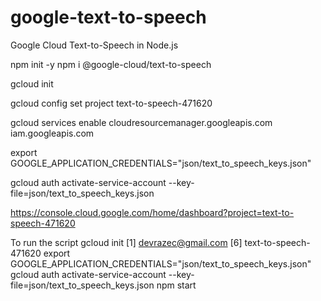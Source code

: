 # google-text-to-speech
Google Cloud Text-to-Speech in Node.js

npm init -y
npm i @google-cloud/text-to-speech

gcloud init

gcloud config set project text-to-speech-471620

gcloud services enable cloudresourcemanager.googleapis.com iam.googleapis.com

export GOOGLE_APPLICATION_CREDENTIALS="json/text_to_speech_keys.json"

gcloud auth activate-service-account --key-file=json/text_to_speech_keys.json

https://console.cloud.google.com/home/dashboard?project=text-to-speech-471620

To run the script
gcloud init
[1] devrazec@gmail.com
[6] text-to-speech-471620
export GOOGLE_APPLICATION_CREDENTIALS="json/text_to_speech_keys.json"
gcloud auth activate-service-account --key-file=json/text_to_speech_keys.json
npm start